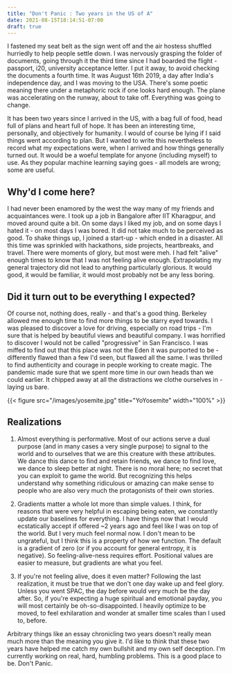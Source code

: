 ```yaml
---
title: "Don't Panic : Two years in the US of A"
date: 2021-08-15T18:14:51-07:00
draft: true
---
```


I fastened my seat belt as the sign went off and the air hostess shuffled hurriedly to help people settle down. I was nervously grasping the folder of documents, going through it the third time since I had boarded the flight - passport, i20, university acceptance letter. I put it away, to avoid checking the documents a fourth time. It was August 16th 2019, a day after India's independence day, and I was moving to the USA. There's some poetic meaning there under a metaphoric rock if one looks hard enough. The plane was accelerating on the runway, about to take off. Everything was going to change. 

It has been two years since I arrived in the US, with a bag full of food, head full of plans and heart full of hope. It has been an interesting time, personally, and objectively for humanity. I would of course be lying if I said things went according to plan. But I wanted to write this nevertheless to record what my expectations were, when I arrived and how things generally turned out. It would be a woeful template for anyone (including myself) to use. As they popular machine learning saying goes - all models are wrong; some are useful. 

## Why'd I come here?

I had never been enamored by the west the way many of my friends and acquaintances were. I took up a job in Bangalore after IIT Kharagpur, and moved around quite a bit. On some days I liked my job, and on some days I hated it - on most days I was bored. It did not take much to be perceived as good. To shake things up, I joined a start-up - which ended in a disaster. All this time was sprinkled with hackathons, side projects, heartbreaks, and travel. There were moments of glory, but most were meh. I had felt "alive" enough times to know that I was not feeling alive enough. Extrapolating my general trajectory did not lead to anything particularly glorious. It would good, it would be familiar, it would most probably not be any less boring.

## Did it turn out to be everything I expected?

Of course not, nothing does, really - and that's a good thing. Berkeley allowed me enough time to find more things to be starry eyed towards. I was pleased to discover a love for driving, especially on road trips - I'm sure that is helped by beautiful views and beautiful company. I was horrified to discover I would not be called "progressive" in San Francisco. I was miffed to find out that this place was not the Eden it was purported to be - differently flawed than a few I'd seen, but flawed all the same. I was thrilled to find authenticity and courage in people working to create magic. The pandemic made sure that we spent more time in our own heads than we could earlier. It chipped away at all the distractions we clothe ourselves in - laying us bare. 

{{< figure src="/images/yosemite.jpg" title="YoYosemite" width="100%" >}}

## Realizations 

1. Almost everything is performative. Most of our actions serve a dual purpose (and in many cases a very single purpose) to signal to the world and to ourselves that we are this creature with these attributes. We dance this dance to find and retain friends, we dance to find love, we dance to sleep better at night. There is no moral here; no secret that you can exploit to game the world. But recognizing this helps understand why something ridiculous or amazing can make sense to people who are also very much the protagonists of their own stories. 

1. Gradients matter a whole lot more than simple values. I think, for reasons that were very helpful in escaping being eaten, we constantly update our baselines for everything. I have things now that I would ecstatically accept if offered ~2 years ago and feel like I was on top of the world. But I very much feel normal now. I don't mean to be ungrateful, but I think this is a property of how we function. The default is a gradient of zero (or if you account for general entropy, it is negative). So feeling-alive-ness requires effort. Positional values are easier to measure, but gradients are what you feel. 

1. If you're not feeling alive, does it even matter? Following the last realization, it must be true that we don't one day wake up and feel glory. Unless you went SPAC, the day before would very much be the day after. So, if you're expecting a huge spiritual and emotional payday, you will most certainly be oh-so-disappointed. I heavily optimize to be moved, to feel exhilaration and wonder at smaller time scales than I used to, before. 

Arbitrary things like an essay chronicling two years doesn't really mean much more than the meaning you give it. I'd like to think that these two years have helped me catch my own bullshit and my own self deception. I'm currently working on real, hard, humbling problems. This is a good place to be. Don't Panic.


